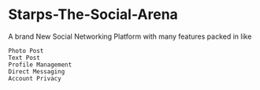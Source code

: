 # Starps-The-Social-Arena

A brand New Social Networking Platform with many features packed in like
```
Photo Post
Text Post
Profile Management
Direct Messaging
Account Privacy
```
